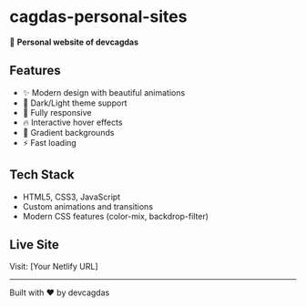 # cagdas-personal-sites

🚀 **Personal website of devcagdas**

## Features
- ✨ Modern design with beautiful animations
- 🎨 Dark/Light theme support
- 📱 Fully responsive
- 🔥 Interactive hover effects
- 💎 Gradient backgrounds
- ⚡ Fast loading

## Tech Stack
- HTML5, CSS3, JavaScript
- Custom animations and transitions
- Modern CSS features (color-mix, backdrop-filter)

## Live Site
Visit: [Your Netlify URL]

---
Built with ❤️ by devcagdas
